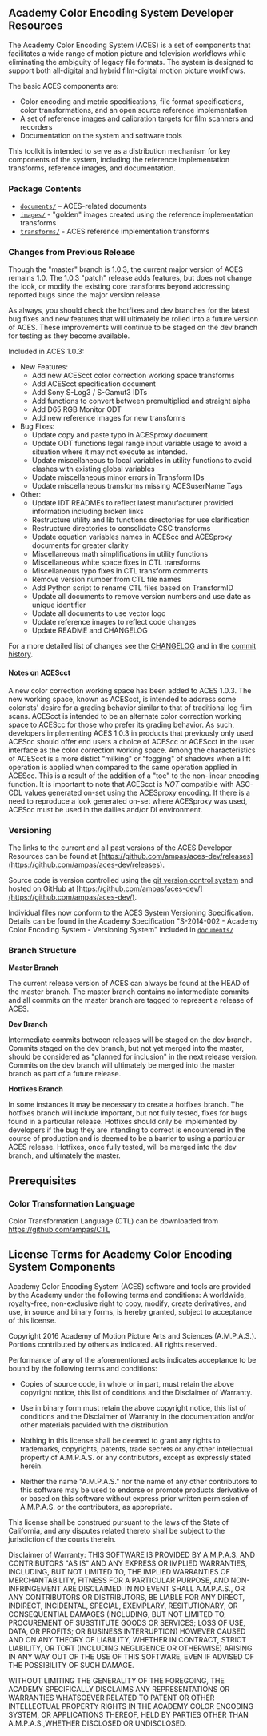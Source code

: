 ## Academy Color Encoding System Developer Resources ##

The Academy Color Encoding System (ACES) is a set of components that facilitates
a wide range of motion picture and television workflows while eliminating the ambiguity of
legacy file formats. The system is designed to support both all-digital and
hybrid film-digital motion picture workflows.

The basic ACES components are:

* Color encoding and metric specifications, file format specifications, color
transformations, and an open source reference implementation 
* A set of reference images and calibration targets for film scanners and
recorders 
* Documentation on the system and software tools

This toolkit is intended to serve as a distribution mechanism for key components
of the system, including the reference implementation transforms, reference
images, and documentation.

### Package Contents ###
 
* [`documents/`](./documents) – ACES-related documents 
* [`images/`](./images) - "golden" images created using the reference implementation transforms
* [`transforms/`](./transforms) - ACES reference implementation transforms

### Changes from Previous Release ###

Though the "master" branch is 1.0.3, the current major version of ACES remains 1.0. The 1.0.3 
"patch" release adds features, but does not change the look, or modify the existing core transforms 
beyond addressing reported bugs since the major version release. 

As always, you should check the hotfixes and dev branches for the latest bug fixes and 
new features that will ultimately be rolled into a future version of ACES. These 
improvements will continue to be staged on the dev branch for testing as they become 
available.

Included in ACES 1.0.3:

  * New Features: 
     * Add new ACEScct color correction working space transforms
     * Add ACEScct specification document
     * Add Sony S-Log3 / S-Gamut3 IDTs
     * Add functions to convert between premultiplied and straight alpha
     * Add D65 RGB Monitor ODT
     * Add new reference images for new transforms
  * Bug Fixes:
     * Update copy and paste typo in ACESproxy document
     * Update ODT functions legal range input variable usage to avoid a situation where it may not execute as intended.
     * Update miscellaneous to local variables in utility functions to avoid clashes with existing global variables
     * Update miscellaneous minor errors in Transform IDs
     * Update miscellaneous transforms missing ACESuserName Tags
  * Other:
     * Update IDT READMEs to reflect latest manufacturer provided information including broken links
     * Restructure utility and lib functions directories for use clarification
     * Restructure directories to consolidate CSC transforms
     * Update equation variables names in ACEScc and ACESproxy documents for greater clarity 
     * Miscellaneous math simplifications in utility functions
     * Miscellaneous white space fixes in CTL transforms
     * Miscellaneous typo fixes in CTL transform comments
     * Remove version number from CTL file names
     * Add Python script to rename CTL files based on TransformID
     * Update all documents to remove version numbers and use date as unique identifier
     * Update all documents to use vector logo
     * Update reference images to reflect code changes
     * Update README and CHANGELOG

For a more detailed list of changes see the [CHANGELOG](./CHANGELOG.md) and in the [commit history](https://github.com/ampas/aces-dev/commits/master).

#### Notes on ACEScct ####

A new color correction working space has been added to ACES 1.0.3.  The new working space, known as ACEScct, is intended to address some colorists' desire for a grading behavior similar to that of traditional log film scans.  ACEScct is intended to be an alternate color correction working space to ACEScc for those who prefer its grading behavior.  As such, developers implementing ACES 1.0.3 in products that previously only used ACEScc should offer end users a choice of ACEScc or ACEScct in the user interface as the color correction working space.  Among the characteristics of ACEScct is a more distict "milking" or "fogging" of shadows when a lift operation is applied when compared to the same operation applied in ACEScc.  This is a result of the addition of a "toe" to the non-linear encoding function.  It is important to note that ACEScct is *NOT* compatible with ASC-CDL values generated on-set using the ACESproxy encoding.  If there is a need to reproduce a look generated on-set where ACESproxy was used, ACEScc must be used in the dailies and/or DI environment.

### Versioning ###
 
The links to the current and all past versions of the ACES Developer Resources
can be found at [https://github.com/ampas/aces-dev/releases](https://github.com/ampas/aces-dev/releases).  

Source code is version controlled using the [git version control system](http://git-scm.com/) and hosted on GitHub at [https://github.com/ampas/aces-dev/](https://github.com/ampas/aces-dev/).

Individual files now conform to the ACES System Versioning Specification.  Details can be found in the Academy Specification "S-2014-002 - Academy Color Encoding System - Versioning System" included in [`documents/`](./documents)

### Branch Structure ###

__Master Branch__
 
The current release version of ACES can always be found at the HEAD of the
master branch.  The master branch contains no intermediate commits and all commits on
the master branch are tagged to represent a release of ACES.

__Dev Branch__
 
Intermediate commits between releases will be staged on the dev branch.  Commits staged 
on the dev branch, but not yet merged into the master, should be considered as "planned 
for inclusion" in the next release version.  Commits on the dev branch will ultimately 
be merged into the master branch as part of a future release.

__Hotfixes Branch__

In some instances it may be necessary to create a hotfixes branch.  The hotfixes
branch will include important, but not fully tested, fixes for bugs found in a
particular release.  Hotfixes should only be implemented by developers if the bug they 
are intending to correct is encountered in the course of production and is deemed to be 
a barrier to using a particular ACES release.  Hotfixes, once fully tested, will
be merged into the dev branch, and ultimately the master.

## Prerequisites ##

### Color Transformation Language ###

Color Transformation Language (CTL) can be downloaded from
https://github.com/ampas/CTL

## License Terms for Academy Color Encoding System Components ##

Academy Color Encoding System (ACES) software and tools are provided by the
Academy under the following terms and conditions: A worldwide, royalty-free,
non-exclusive right to copy, modify, create derivatives, and use, in source and
binary forms, is hereby granted, subject to acceptance of this license.

Copyright 2016 Academy of Motion Picture Arts and Sciences (A.M.P.A.S.).
Portions contributed by others as indicated. All rights reserved.

Performance of any of the aforementioned acts indicates acceptance to be bound
by the following terms and conditions:

* Copies of source code, in whole or in part, must retain the above copyright
notice, this list of conditions and the Disclaimer of Warranty.

* Use in binary form must retain the above copyright notice, this list of
conditions and the Disclaimer of Warranty in the documentation and/or other
materials provided with the distribution.

* Nothing in this license shall be deemed to grant any rights to trademarks,
copyrights, patents, trade secrets or any other intellectual property of
A.M.P.A.S. or any contributors, except as expressly stated herein.

* Neither the name "A.M.P.A.S." nor the name of any other contributors to this
software may be used to endorse or promote products derivative of or based on
this software without express prior written permission of A.M.P.A.S. or the
contributors, as appropriate.

This license shall be construed pursuant to the laws of the State of
California, and any disputes related thereto shall be subject to the
jurisdiction of the courts therein.

Disclaimer of Warranty: THIS SOFTWARE IS PROVIDED BY A.M.P.A.S. AND CONTRIBUTORS
"AS IS" AND ANY EXPRESS OR IMPLIED WARRANTIES, INCLUDING, BUT NOT LIMITED TO,
THE IMPLIED WARRANTIES OF MERCHANTABILITY, FITNESS FOR A PARTICULAR PURPOSE, AND
NON-INFRINGEMENT ARE DISCLAIMED. IN NO EVENT SHALL A.M.P.A.S., OR ANY
CONTRIBUTORS OR DISTRIBUTORS, BE LIABLE FOR ANY DIRECT, INDIRECT, INCIDENTAL,
SPECIAL, EXEMPLARY, RESITUTIONARY, OR CONSEQUENTIAL DAMAGES (INCLUDING, BUT NOT
LIMITED TO, PROCUREMENT OF SUBSTITUTE GOODS OR SERVICES; LOSS OF USE, DATA, OR
PROFITS; OR BUSINESS INTERRUPTION) HOWEVER CAUSED AND ON ANY THEORY OF
LIABILITY, WHETHER IN CONTRACT, STRICT LIABILITY, OR TORT (INCLUDING NEGLIGENCE
OR OTHERWISE) ARISING IN ANY WAY OUT OF THE USE OF THIS SOFTWARE, EVEN IF
ADVISED OF THE POSSIBILITY OF SUCH DAMAGE.

WITHOUT LIMITING THE GENERALITY OF THE FOREGOING, THE ACADEMY SPECIFICALLY
DISCLAIMS ANY REPRESENTATIONS OR WARRANTIES WHATSOEVER RELATED TO PATENT OR
OTHER INTELLECTUAL PROPERTY RIGHTS IN THE ACADEMY COLOR ENCODING SYSTEM, OR
APPLICATIONS THEREOF, HELD BY PARTIES OTHER THAN A.M.P.A.S.,WHETHER DISCLOSED OR
UNDISCLOSED.
